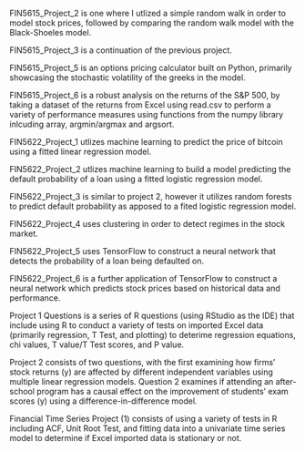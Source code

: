 FIN5615_Project_2 is one where I utlized a simple random walk in order to model stock prices, followed by comparing the random walk model with the Black-Shoeles model. 

FIN5615_Project_3 is a continuation of the previous project.

FIN5615_Project_5 is an options pricing calculator built on Python, primarily showcasing the stochastic volatility of the greeks in the model. 

FIN5615_Project_6 is a robust analysis on the returns of the S&P 500, by taking a dataset of the returns from Excel using read.csv to perform a variety of performance measures using functions from the numpy library inlcuding array, argmin/argmax and argsort. 

FIN5622_Project_1 utlizes machine learning to predict the price of bitcoin using a fitted linear regression model.

FIN5622_Project_2 utlizes machine learning to build a model predicting the default probability of a loan using a fitted logistic regression model. 

FIN5622_Project_3 is similar to project 2, however it utilizes random forests to predict default probability as apposed to a fited logistic regression model. 

FIN5622_Project_4 uses clustering in order to detect regimes in the stock market. 

FIN5622_Project_5 uses TensorFlow to construct a neural network that detects the probability of a loan being defaulted on. 

FIN5622_Project_6 is a further application of TensorFlow to construct a neural network which predicts stock prices based on historical data and performance. 

Project 1 Questions is a series of R questions (using RStudio as the IDE) that include using R to conduct a variety of tests on imported Excel data (primarily regression, T Test, and plotting) to deterime regression equations, chi values, T value/T Test scores, and P value.  

Project 2 consists of two questions, with the first examining how firms’ stock returns (y) are affected by different independent variables using multiple linear regression models.  Question 2 examines if attending an after-school program has a causal effect on the improvement of students’ exam scores (y) using a difference-in-difference model.

Financial Time Series Project (1) consists of using a variety of tests in R including ACF, Unit Root Test, and fitting data into a univariate time series model to determine if Excel imported data is stationary or not. 

